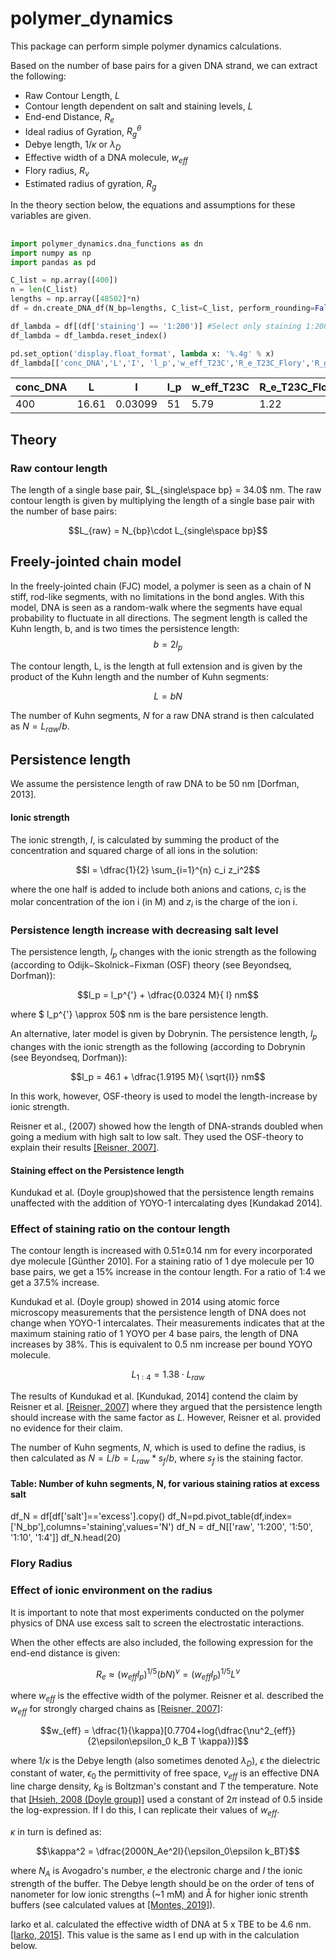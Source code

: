 # polymer_dynamics
This package can perform simple polymer dynamics calculations.

Based on the number of base pairs for a given DNA strand, we can extract the following:
- Raw Contour Length, $L$
- Contour length dependent on salt and staining levels, $L$
- End-end Distance, $R_e$
- Ideal radius of Gyration, $R_g^{\theta}$ 
- Debye length, $1/\kappa$ or $\lambda_D$
- Effective width of a DNA molecule, $w_{eff}$
- Flory radius, $R_{\nu}$
- Estimated radius of gyration, $R_g$

In the theory section below, the equations and assumptions for these variables are given.

## 
```python
import polymer_dynamics.dna_functions as dn
import numpy as np
import pandas as pd

C_list = np.array([400])
n = len(C_list)
lengths = np.array([48502]*n)
df = dn.create_DNA_df(N_bp=lengths, C_list=C_list, perform_rounding=False)

df_lambda = df[(df['staining'] == '1:200')] #Select only staining 1:200
df_lambda = df_lambda.reset_index()

pd.set_option('display.float_format', lambda x: '%.4g' % x)
df_lambda[['conc_DNA','L','I', 'l_p','w_eff_T23C','R_e_T23C_Flory','R_g_T23C_Flory','c_overlap_T23C_Flory', 'tau_zimm_low_c','C_ratio_Flory']]

```
|conc_DNA|L    |I      |l_p|w_eff_T23C|R_e_T23C_Flory|R_g_T23C_Flory|c_overlap_T23C_Flory|tau_zimm_low_c|C_ratio_Flory|
|--------|-----|-------|---|----------|--------------|--------------|--------------------|--------------|-------------|
|400     |16.61|0.03099|51 |5.79      |1.22          |0.5           |102                 |2.07          |3.921        |

## Theory

### Raw contour length
The length of a single base pair, $L_{single\space bp} = 34.0$ nm. The raw contour length is given by multiplying the length of a single base pair with the number of base pairs:

$$L_{raw} = N_{bp}\cdot L_{single\space bp}$$


## Freely-jointed chain model
In the freely-jointed chain (FJC) model, a polymer is seen as a chain of N stiff, rod-like segments, with no limitations in the bond angles. With this model, DNA is seen as a random-walk where the segments have equal probability to fluctuate in all directions. The segment length is called the Kuhn length, b, and is two times the persistence length:
$$b = 2l_p$$

The contour length, L, is the length at full extension and is given by the product of the Kuhn length and the number of Kuhn segments: 

$$L = b N$$

The number of Kuhn segments, $N$ for a raw DNA strand is then calculated as $N = L_{raw}/b$.

## Persistence length

We assume the persistence length of raw DNA to be 50 nm [Dorfman, 2013].

#### Ionic strength
The ionic strength, $I$, is calculated by summing the product of the concentration and squared charge of all ions in the solution:

$$I = \dfrac{1}{2} \sum_{i=1}^{n} c_i z_i^2$$

where the one half is added to include both anions and cations, $c_i$ is the molar concentration of the ion i (in M) and $z_i$ is the charge of the ion i. 

### Persistence length increase with decreasing salt level
The persistence length, $l_p$ changes with the ionic strength as the following (according to Odijk−Skolnick−Fixman (OSF) theory (see Beyondseq, Dorfman)): 

$$l_p = l_p^{'} + \dfrac{0.0324 M}{ I} nm$$

where $ l_p^{'} \approx 50$  nm is the bare persistence length.

An alternative, later model is given by Dobrynin. The persistence length, $l_p$ changes with the ionic strength as the following (according to Dobrynin (see Beyondseq, Dorfman)): 

$$l_p = 46.1 + \dfrac{1.9195 M}{ \sqrt{I}} nm$$

In this work, however, OSF-theory is used to model the length-increase by ionic strength.

Reisner et al., (2007) showed how the length of DNA-strands doubled when going a medium with high salt to low salt. They used the OSF-theory to explain their results [[Reisner, 2007]](https://journals.aps.org/prl/abstract/10.1103/PhysRevLett.99.058302). 

#### Staining effect on the Persistence length 
Kundukad et al. (Doyle group)showed that the persistence length remains unaffected with the addition of YOYO-1 intercalating dyes [Kundakad 2014]. 

### Effect of staining ratio on the contour length
The contour length is increased with 0.51±0.14 nm for every incorporated dye molecule [Günther 2010]. For a staining ratio of 1 dye molecule per 10 base pairs, we get a 15% increase in the contour length. For a ratio of 1:4 we get a 37.5% increase.

Kundukad et al. (Doyle group) showed in 2014 using atomic force microscopy measurements that the persistence length of DNA does not change when YOYO-1 intercalates. Their measurements indicates that at the maximum staining ratio of 1 YOYO per 4 base pairs, the length of DNA increases by 38%. This is equivalent to 0.5 nm increase per bound YOYO molecule.

$$L_{1:4} = 1.38\cdot L_{raw}$$

The results of Kundukad et al. [Kundukad, 2014] contend the claim by Reisner et al. [[Reisner, 2007]](https://journals.aps.org/prl/abstract/10.1103/PhysRevLett.99.058302) where they argued that the persistence length should increase with the same factor as $L$. However, Reisner et al. provided no evidence for their claim.

The number of Kuhn segments, $N$, which is used to define the radius, is then calculated as $N = L/b = L_{raw}*s_f/b$, where $s_f$ is the staining factor.

#### Table: Number of kuhn segments, N, for various staining ratios at excess salt
df_N = df[df['salt']=='excess'].copy()
df_N=pd.pivot_table(df,index=['N_bp'],columns='staining',values='N')
df_N = df_N[['raw', '1:200', '1:50', '1:10', '1:4']]
df_N.head(20)

### Flory Radius
### Effect of ionic environment on the radius
It is important to note that most experiments conducted on the polymer physics of DNA use excess salt to screen the electrostatic interactions. 

When the other effects are also included, the following expression for the end-end distance is given:

$$R_e \approx (w_{eff} l_p)^{1/5}(bN)^{\nu} = (w_{eff} l_p)^{1/5}L^{\nu}$$

where $w_{eff}$ is the effective width of the polymer. Reisner et al. described the $w_{eff}$ for strongly charged chains as [[Reisner, 2007]](https://journals.aps.org/prl/abstract/10.1103/PhysRevLett.99.058302):

$$w_{eff} = \dfrac{1}{\kappa}[0.7704+log(\dfrac{\nu^2_{eff}}{2\epsilon\epsilon_0 k_B T \kappa})]$$

where $1/\kappa$ is the Debye length (also sometimes denoted $\lambda_D$), $\epsilon$ the dielectric constant of water, $\epsilon_0$ the permittivity of free space, $\nu_{eff}$ is an effective DNA line charge density, $k_B$ is Boltzman's constant and $T$ the temperature. Note that [[Hsieh, 2008 (Doyle group)]](http://web.mit.edu/doylegroup/pubs/Nanolett_hsieh_08.pdf) used a constant of $2\pi$ instead of $0.5$ inside the log-expression. If I do this, I can replicate their values of $w_{eff}$.

$\kappa$  in turn is defined as:

$$\kappa^2  = \dfrac{2000N_Ae^2I}{\epsilon_0\epsilon k_BT}$$

where $N_A$ is Avogadro's number, $e$ the electronic charge and $I$ the ionic strength of the buffer. The Debye length should be on the order of tens of nanometer for low ionic strengths (~1 mM) and Å for higher ionic strenth buffers (see calculated values at [[Montes, 2019]](https://www.ncbi.nlm.nih.gov/pmc/articles/PMC6932854/)).

Iarko et al. calculated the effective width of DNA at 5 x TBE to be 4.6 nm. [[Iarko, 2015]](https://publications.lib.chalmers.se/records/fulltext/225267/local_225267.pdf). This value is the same as I end up with in the calculation below.
